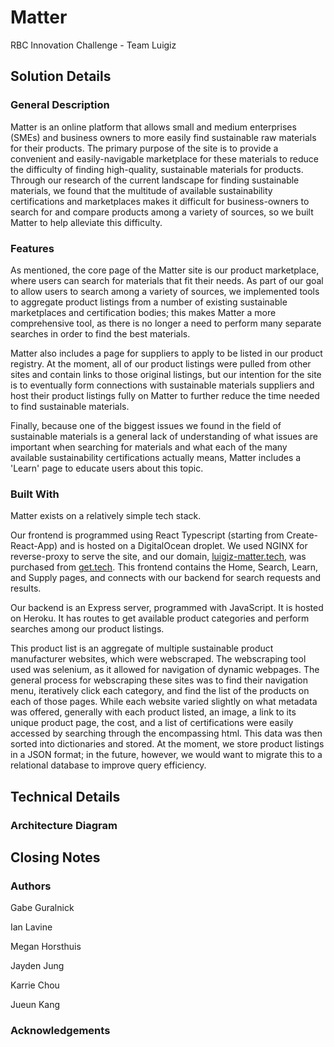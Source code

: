 # Matter

RBC Innovation Challenge - Team Luigiz

## Solution Details

### General Description

Matter is an online platform that allows small and medium enterprises (SMEs) and business owners to more easily find sustainable raw materials for their products.
The primary purpose of the site is to provide a convenient and easily-navigable marketplace for these materials to reduce the difficulty of finding high-quality, sustainable materials for products. Through our research of the current landscape for finding sustainable materials, we found that the multitude of available sustainability certifications and marketplaces makes it difficult for business-owners to search for and compare products among a variety of sources, so we built Matter to help alleviate this difficulty.

### Features

As mentioned, the core page of the Matter site is our product marketplace, where users can search for materials that fit their needs. As part of our goal to allow users to search among a variety of sources, we implemented tools to aggregate product listings from a number of existing sustainable marketplaces and certification bodies; this makes Matter a more comprehensive tool, as there is no longer a need to perform many separate searches in order to find the best materials.

Matter also includes a page for suppliers to apply to be listed in our product registry. At the moment, all of our product listings were pulled from other sites and contain links to those original listings, but our intention for the site is to eventually form connections with sustainable materials suppliers and host their product listings fully on Matter to further reduce the time needed to find sustainable materials.

Finally, because one of the biggest issues we found in the field of sustainable materials is a general lack of understanding of what issues are important when searching for materials and what each of the many available sustainability certifications actually means, Matter includes a 'Learn' page to educate users about this topic.

### Built With

Matter exists on a relatively simple tech stack.

Our frontend is programmed using React Typescript (starting from Create-React-App) and is hosted on a DigitalOcean droplet. We used NGINX for reverse-proxy to serve the site, and our domain, [luigiz-matter.tech](https://luigiz-matter.tech), was purchased from [get.tech](https://get.tech/). This frontend contains the Home, Search, Learn, and Supply pages, and connects with our backend for search requests and results.

Our backend is an Express server, programmed with JavaScript. It is hosted on Heroku. It has routes to get available product categories and perform searches among our product listings.

This product list is an aggregate of multiple sustainable product manufacturer websites, which were webscraped. The webscraping tool used was selenium, as it allowed for navigation of dynamic webpages. The general process for webscraping these sites was to find their navigation menu, iteratively click each category, and find the list of the products on each of those pages. While each website varied slightly on what metadata was offered, generally with each product listed, an image, a link to its unique product page, the cost, and a list of certifications were easily accessed by searching through the encompassing html. This data was then sorted into dictionaries and stored. At the moment, we store product listings in a JSON format; in the future, however, we would want to migrate this to a relational database to improve query efficiency.

## Technical Details

### Architecture Diagram

## Closing Notes

### Authors

Gabe Guralnick

Ian Lavine

Megan Horsthuis

Jayden Jung

Karrie Chou

Jueun Kang

### Acknowledgements
